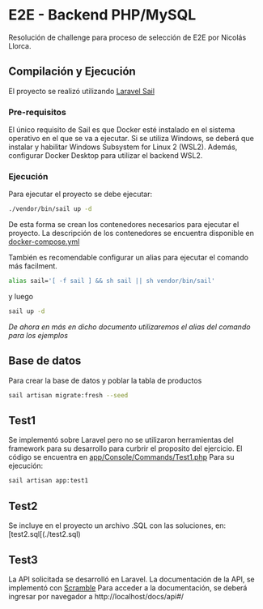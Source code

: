 # E2E - Backend PHP/MySQL
Resolución de challenge para proceso de selección de E2E por Nicolás Llorca.

## Compilación y Ejecución
El proyecto se realizó utilizando [Laravel Sail](https://laravel.com/docs/10.x/sail)

### Pre-requisitos
El único requisito de Sail es que Docker esté instalado en el sistema operativo en el que se va a ejecutar.
Si se utiliza Windows, se deberá que instalar y habilitar Windows Subsystem for Linux 2 (WSL2). Además, configurar Docker Desktop para utilizar el backend WSL2.

### Ejecución
Para ejecutar el proyecto se debe ejecutar:
```bash
./vendor/bin/sail up -d
```
De esta forma se crean los contenedores necesarios para ejecutar el proyecto. La descripción de los contenedores se encuentra disponible en [docker-compose.yml](./docker-compose.yml)

También es recomendable configurar un alias para ejecutar el comando más facilment.
```bash
alias sail='[ -f sail ] && sh sail || sh vendor/bin/sail'
```
y luego
```bash
sail up -d
```
_De ahora en más en dicho documento utilizaremos el alias del comando para los ejemplos_

## Base de datos
Para crear la base de datos y poblar la tabla de productos
```bash
sail artisan migrate:fresh --seed
```

## Test1
Se implementó sobre Laravel pero no se utilizaron herramientas del framework para su desarrollo para curbrir el proposito del ejercicio.
El código se encuentra en [app/Console/Commands/Test1.php](./app/Console/Commands/Test1.php)
Para su ejecución:
```bash
sail artisan app:test1
```

## Test2
Se incluye en el proyecto un archivo .SQL con las soluciones, en: [test2.sql[(./test2.sql)

## Test3
La API solicitada se desarrolló en Laravel. La documentación de la API, se implementó con [Scramble](https://scramble.dedoc.co/)
Para acceder a la documentación, se deberá ingresar por navegador a http://localhost/docs/api#/
